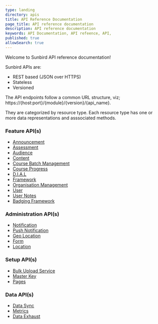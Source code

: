 ```yaml
---
type: landing
directory: apis
title: API Reference Documentation
page_title: API reference documentation
description: API reference documentation
keywords: API Documentation, API refeence, API,  
published: true
allowSearch: true
---
```

Welcome to Sunbird API reference documentation!

Sunbird APIs are:

- REST based (JSON over HTTPS)
- Stateless
- Versioned 

The API endpoints follow a common URL structure, viz; https://{host:port}/{module}/{version}/{api_name}.

They are categorized by resource type. Each resource type has one or more data representations and asssociated methods.

<div class="row">
    <div class="col-sm-4">
        <h3>Feature API(s)</h3>
        <ul>
            <li><a href="announcements/" target="_blank">Announcement</a></li>
            <li><a href="assessmentapi/" target="_blank">Assessment</a></li>
            <li><a href="audienceapi/" target="_blank">Audience</a></li>
            <li><a href="content/" target="_blank">Content</a></li>
            <li><a href="coursebatchmanapi/" target="_blank">Course Batch Management</a></li>
            <li><a href="courseprogressapi/" target="_blank">Course Progress</a></li>
            <li><a href="dialapi/" target="_blank">D.I.A.L </a></li>
            <li><a href="framework/" target="_blank">Framework </a></li>
            <li><a href="orgapi/" target="_blank">Organisation Management </a></li>
            <li><a href="userapi/" target="_blank">User </a></li>
            <!--<li><a href="badgesapi/" target="_blank">User Badges </a></li>-->
            <li><a href="noteapi/" target="_blank">User Notes </a></li>
            <li><a href="badgingframeworkapi/" target="_blank">Badging Framework </a></li>
        </ul>
    </div>
    <div class="col-sm-4">
        <h3>Administration API(s)</h3>
        <ul>
            <li><a href="notificationapi/" target="_blank">Notification </a></li>
            <li><a href="firebasecloudmessagingapi/" target="_blank">Push Notification </a></li>
            <li><a href="geolocationapi/" target="_blank">Geo Location </a></li>
            <li><a href="form/" target="_blank">Form </a></li>   
            <li><a href="locationapi/" target="_blank"> Location </a></li>
        </ul>
        <h3>Setup API(s)</h3>
        <ul>
            <li><a href="bulkupload/" target="_blank">Bulk Upload Service </a></li>
            <li><a href="masterkeyapi/" target="_blank">Master Key </a></li>
            <li><a href="pagesapi/" target="_blank">Pages </a></li>     
        </ul>
        </div>
    <div class="col-sm-4">
        <h3>Data API(s)</h3>
        <ul>
            <li><a href="datasyncapi/" target="_blank">Data Sync </a></li>
            <li><a href="metricsapi/" target="_blank">Metrics </a></li>
            <li><a href="dataexhaustapi/" target="_blank">Data Exhaust</a></li>
        </ul>
    </div>
 
